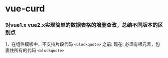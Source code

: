 # vue-curd
### 对vue1.x vue2.x实现简单的数据表格的增删查改，总结不同版本的区别点
1，在组件模板中，不支持片段代码
  `<blockquote>`
  之前:
     <template>
         <h3>我是组件</h3><strong>我是加粗标签</strong>
     </template>
 现在:  必须有根元素，包裹住所有的代码
     <template id="aaa">
             <div>
                 <h3>我是组件</h3>
                 <strong>我是加粗标签</strong>
             </div>
     </template>
     <script>
         Vue.component('aaa',{
            template:'#aaa'
        });
     </script>
  `<blockquote>` 

